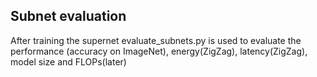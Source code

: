 


## Subnet evaluation
After training the supernet
evaluate_subnets.py is used to evaluate the performance (accuracy on ImageNet), energy(ZigZag), latency(ZigZag), model size and FLOPs(later)